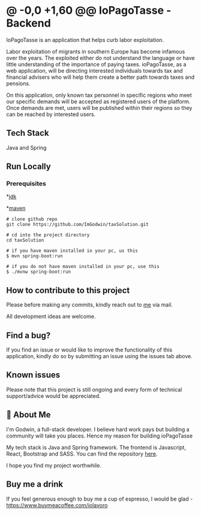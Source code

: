 @ -0,0 +1,60 @@
IoPagoTasse - Backend 
=== 
IoPagoTasse is an application that helps curb labor exploitation.

Labor exploitation of migrants in southern Europe has become infamous over the years. The exploited either do not understand the language or have little understanding of the importance of paying taxes. ioPagoTasse, as a web application, will be directing interested individuals towards tax and financial advisers who will help them create a better path towards taxes and pensions.

On this application, only known tax personnel in specific regions who meet our specific demands will be accepted as registered users of the platform. Once demands are met, users will be published within their regions so they can be reached by interested users. 

## Tech Stack  

Java and Spring

## Run Locally  

### Prerequisites 

*[jdk](https://www.oracle.com/java/technologies/javase/jdk17-archive-downloads.html)

*[maven](https://maven.apache.org/) 

``` shell 
# clone github repo 
git clone https://github.com/ImGodwin/taxSolution.git 

# cd into the project directory 
cd taxSolution 

# if you have maven installed in your pc, us this 
$ mvn spring-boot:run 

# if you do not have maven installed in your pc, use this 
$ ./mvnw spring-boot:run
```
## How to contribute to this project 

Please before making any commits, kindly reach out to [me](godwinmail6@gmail.com) via mail. 

All development ideas are welcome. 

## Find a bug? 
If you find an issue or would like to improve the functionality of this application, kindly do so by submitting an issue using the issues tab above. 

## Known issues  

Please note that this project is still ongoing and every form of technical support/advice would be appreciated.

## 🚀 About Me

I'm Godwin, a full-stack developer. I believe hard work pays but building a community will take you places. Hence my reason for building ioPagoTasse

My tech stack is Java and Spring framework. The frontend is Javascript, React, Bootstrap and SASS. You can find the repository [here](https://github.com/ImGodwin/tax-personnel).

I hope you find my project worthwhile. 

## Buy me a drink 

If you feel generous enough to buy me a cup of espresso, I would be glad - https://www.buymeacoffee.com/iolavoro


